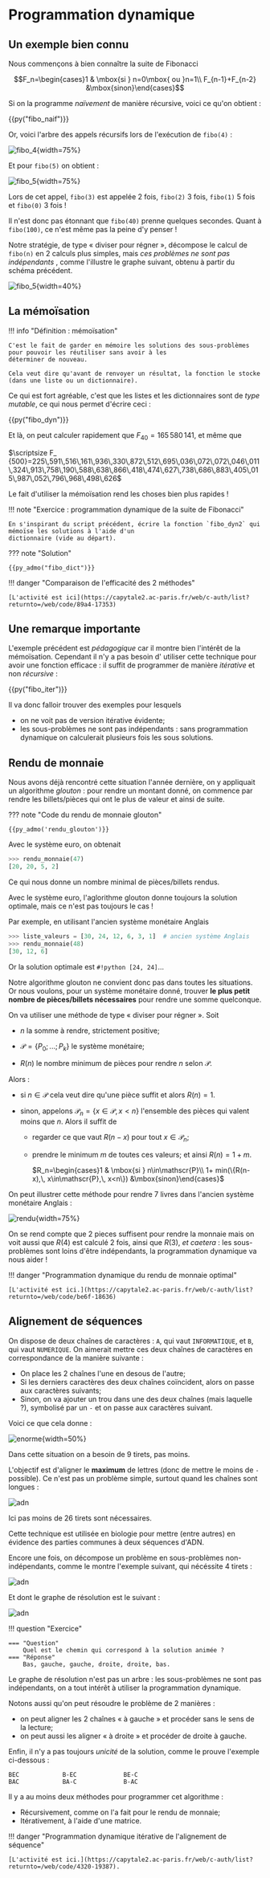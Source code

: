# Programmation dynamique

## Un exemple bien connu

Nous commençons à bien connaître la suite de Fibonacci

$$F_n=\begin{cases}1 & \mbox{si } n=0\mbox{ ou }n=1\\ F_{n-1}+F_{n-2} &\mbox{sinon}\end{cases}$$

Si on la programme *naïvement* de manière récursive, voici ce qu'on obtient :

{{py("fibo_naif")}}

Or, voici l'arbre des appels récursifs lors de l'exécution de `fibo(4)` :

![fibo_4](img/fibo_4.svg){width=75%}

Et pour `fibo(5)` on obtient :

![fibo_5](img/fibo_5.svg){width=75%}

Lors de cet appel, `fibo(3)` est appelée 2 fois, `fibo(2)` 3 fois, `fibo(1)` 5 fois et `fibo(0)` 3 fois !

Il n'est donc pas étonnant que `fibo(40)` prenne quelques secondes. Quant à `fibo(100)`, ce n'est même pas la peine d'y
penser !

Notre stratégie, de type « diviser pour régner », décompose le calcul de `fibo(n)` en 2 calculs plus simples, mais *ces
problèmes ne sont pas indépendants* , comme l'illustre le graphe suivant, obtenu à partir du schéma précédent.

![fibo_5](img/fibo_5_graphe.svg){width=40%}

## La mémoïsation

!!! info "Définition : mémoïsation"

    C'est le fait de garder en mémoire les solutions des sous-problèmes pour pouvoir les réutiliser sans avoir à les 
    déterminer de nouveau.
    
    Cela veut dire qu'avant de renvoyer un résultat, la fonction le stocke (dans une liste ou un dictionnaire). 

Ce qui est fort agréable, c'est que les listes et les dictionnaires sont de *type mutable*, ce qui nous permet d'écrire
ceci :

{{py("fibo_dyn")}}

Et là, on peut calculer rapidement que $F_{40}=165\,580\,141$, et même que

$\scriptsize F_
{500}=225\,591\,516\,161\,936\,330\,872\,512\,695\,036\,072\,072\,046\,011\,324\,913\,758\,190\,588\,638\,866\,418\,474\,627\,738\,686\,883\,405\,015\,987\,052\,796\,968\,498\,626$

Le fait d'utiliser la mémoïsation rend les choses bien plus rapides !

!!! note "Exercice : programmation dynamique de la suite de Fibonacci"

    En s'inspirant du script précédent, écrire la fonction `fibo_dyn2` qui mémoïse les solutions à l'aide d'un
    dictionnaire (vide au départ).

??? note "Solution"

    {{py_admo("fibo_dict")}}

!!! danger "Comparaison de l'efficacité des 2 méthodes"

    [L'activité est ici](https://capytale2.ac-paris.fr/web/c-auth/list?returnto=/web/code/89a4-17353)

## Une remarque importante

L'exemple précédent est *pédagogique* car il montre bien l'intérêt de la mémoïsation. Cependant il n'y a pas besoin d'
utiliser cette technique pour avoir une fonction efficace : il suffit de programmer de manière *itérative* et non
*récursive* :

{{py("fibo_iter")}}

Il va donc falloir trouver des exemples pour lesquels

- on ne voit pas de version itérative évidente;
- les sous-problèmes ne sont pas indépendants : sans programmation dynamique on calculerait plusieurs fois les sous
  solutions.

## Rendu de monnaie

Nous avons déjà rencontré cette situation l'année dernière, on y appliquait un algorithme *glouton* : pour rendre un
montant donné, on commence par rendre les billets/pièces qui ont le plus de valeur et ainsi de suite.

??? note "Code du rendu de monnaie glouton"

    {{py_admo('rendu_glouton')}}

Avec le système euro, on obtenait

```python
>>> rendu_monnaie(47)
[20, 20, 5, 2]
```

Ce qui nous donne un nombre minimal de pièces/billets rendus.

Avec le système euro, l'aglorithme glouton donne toujours la solution optimale, mais ce n'est pas toujours le cas !

Par exemple, en utilisant l'ancien système monétaire Anglais

```python
>>> liste_valeurs = [30, 24, 12, 6, 3, 1]  # ancien système Anglais
>>> rendu_monnaie(48)
[30, 12, 6]
```

Or la solution optimale est `#!python [24, 24]`...

Notre algorithme glouton ne convient donc pas dans toutes les situations. Or nous voulons, pour un système monétaire
donné, trouver **le plus petit nombre de pièces/billets nécessaires** pour rendre une somme quelconque.

On va utiliser une méthode de type « diviser pour régner ». Soit 

- $n$ la somme à rendre, strictement positive; 
  
- $\mathscr{P}=\{P_0;\,...;\,P_k\}$ le système monétaire;

- $R(n)$ le nombre minimum de pièces pour rendre $n$ selon $\mathscr{P}$. 

Alors :

- si $n\in\mathscr{P}$ cela veut dire qu'une pièce suffit et alors $R(n)=1$.

- sinon, appelons $\mathscr{P}_n=\{x \in\mathscr{P},\, x < n\}$ l'ensemble des pièces qui valent moins que $n$. Alors
  il suffit de 
    - regarder ce que vaut $R(n-x)$ pour tout $x\in\mathscr{P}_n$;
    - prendre le minimum $m$ de toutes ces valeurs;
  et ainsi $R(n)= 1 + m$.
      
      $R_n=\begin{cases}1 & \mbox{si } n\in\mathscr{P}\\ 
       1+ min(\{R(n-x),\, x\in\mathscr{P},\, x<n\}) &\mbox{sinon}\end{cases}$
      
On peut illustrer cette méthode pour rendre 7 livres dans l'ancien système monétaire Anglais :

![rendu](img/graphe_rendu.svg){width=75%}

On se rend compte que 2 pieces suffisent pour rendre la monnaie mais on voit aussi que $R(4)$ est calculé 2 fois, ainsi 
que $R(3)$, *et caetera* : les sous-problèmes sont loins d'être indépendants, la programmation dynamique va nous aider !

!!! danger "Programmation dynamique du rendu de monnaie optimal"

    [L'activité est ici.](https://capytale2.ac-paris.fr/web/c-auth/list?returnto=/web/code/be6f-18636)

## Alignement de séquences

On dispose de deux chaînes de caractères : `A`, qui vaut `INFORMATIQUE`, et `B`, qui vaut `NUMERIQUE`.
On aimerait mettre ces deux chaînes de caractères en correspondance de la manière suivante :

- On place les 2 chaînes l'une en desous de l'autre;
- Si les derniers caractères des deux chaînes coïncident, alors on passe aux caractères suivants;
- Sinon, on va ajouter un trou dans une des deux chaînes (mais laquelle ?), symbolisé par un `-`
  et on passe aux caractères suivant.

Voici ce que cela donne :

![enorme](img/enorme.gif){width=50%}


Dans cette situation on a besoin de 9 tirets, pas moins.

L'objectif est d'aligner le **maximum** de lettres (donc de mettre le moins de `-` possible).
Ce n'est pas un problème simple, surtout quand les chaînes sont longues :

![adn](img/adn.gif)

Ici pas moins de 26 tirets sont nécessaires.

Cette technique est utilisée en biologie pour mettre (entre autres) en évidence des parties 
communes à deux séquences d'ADN.

Encore une fois, on décompose un problème en sous-problèmes non-indépendants, comme le montre l'exemple suivant, qui nécéssite 4 tirets : 

![adn](img/basse.gif)



Et dont le graphe de résolution est le suivant :

![adn](img/align-graphe.svg)

!!! question "Exercice"

    === "Question"
        Quel est le chemin qui correspond à la solution animée ?
    === "Réponse"
        Bas, gauche, gauche, droite, droite, bas.

Le graphe de résolution n'est pas un arbre : les sous-problèmes ne sont pas indépendants, on a tout intérêt à utiliser 
la programmation dynamique.

Notons aussi qu'on peut résoudre le problème de 2 manières :

- on peut aligner les 2 chaînes « à gauche » et procéder sans le sens de la lecture;
- on peut aussi les aligner « à droite » et procéder de droite à gauche.

Enfin, il n'y a pas toujours *unicité* de la solution, comme le prouve l'exemple ci-dessous :

```
BEC            B-EC             BE-C
BAC            BA-C             B-AC
```

Il y a au moins deux méthodes pour programmer cet algorithme :

- Récursivement, comme on l'a fait pour le rendu de monnaie;
- Itérativement, à l'aide d'une matrice.

!!! danger "Programmation dynamique itérative de l'alignement de séquence"

    [L'activité est ici.](https://capytale2.ac-paris.fr/web/c-auth/list?returnto=/web/code/4320-19387).
